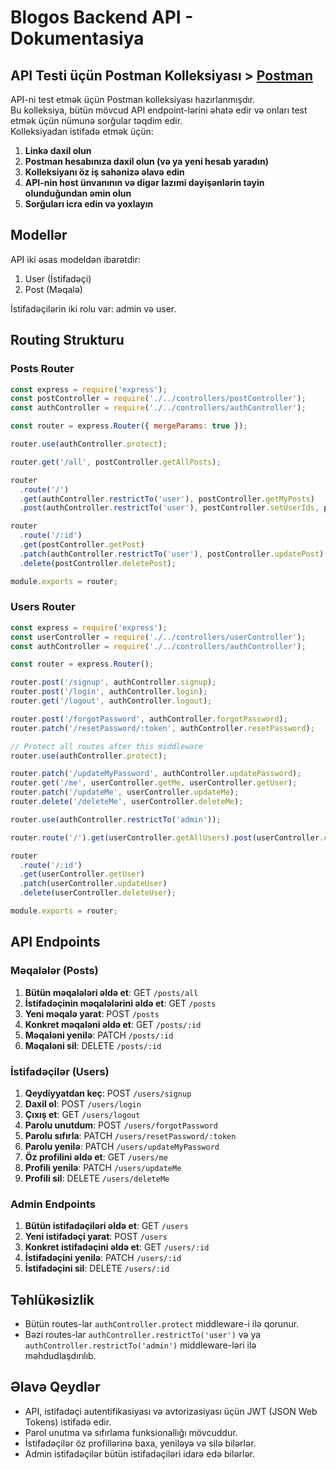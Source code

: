 # Blogos Backend API - Dokumentasiya

## API Testi üçün Postman Kolleksiyası > [Postman](https://www.postman.com/team-878/workspace/blogos)

API-ni test etmək üçün Postman kolleksiyası hazırlanmışdır.</br>
Bu kolleksiya, bütün mövcud API endpoint-lərini əhatə edir və onları test etmək üçün nümunə sorğular təqdim edir.</br>
Kolleksiyadan istifadə etmək üçün:

1. **Linkə daxil olun**
2. **Postman hesabınıza daxil olun (və ya yeni hesab yaradın)**
3. **Kolleksiyanı öz iş sahənizə əlavə edin**
4. **API-nin host ünvanının və digər lazımi dəyişənlərin təyin olunduğundan əmin olun**
5. **Sorğuları icra edin və yoxlayın**

## Modellər

API iki əsas modeldən ibarətdir:

1. User (İstifadəçi)
2. Post (Məqalə)

İstifadəçilərin iki rolu var: admin və user.

## Routing Strukturu

### Posts Router

```javascript
const express = require('express');
const postController = require('./../controllers/postController');
const authController = require('./../controllers/authController');

const router = express.Router({ mergeParams: true });

router.use(authController.protect);

router.get('/all', postController.getAllPosts);

router
  .route('/')
  .get(authController.restrictTo('user'), postController.getMyPosts)
  .post(authController.restrictTo('user'), postController.setUserIds, postController.createPost);

router
  .route('/:id')
  .get(postController.getPost)
  .patch(authController.restrictTo('user'), postController.updatePost)
  .delete(postController.deletePost);

module.exports = router;
```

### Users Router

```javascript
const express = require('express');
const userController = require('./../controllers/userController');
const authController = require('./../controllers/authController');

const router = express.Router();

router.post('/signup', authController.signup);
router.post('/login', authController.login);
router.get('/logout', authController.logout);

router.post('/forgotPassword', authController.forgotPassword);
router.patch('/resetPassword/:token', authController.resetPassword);

// Protect all routes after this middleware
router.use(authController.protect);

router.patch('/updateMyPassword', authController.updatePassword);
router.get('/me', userController.getMe, userController.getUser);
router.patch('/updateMe', userController.updateMe);
router.delete('/deleteMe', userController.deleteMe);

router.use(authController.restrictTo('admin'));

router.route('/').get(userController.getAllUsers).post(userController.createUser);

router
  .route('/:id')
  .get(userController.getUser)
  .patch(userController.updateUser)
  .delete(userController.deleteUser);

module.exports = router;
```

## API Endpoints

### Məqalələr (Posts)

1. **Bütün məqalələri əldə et**: GET `/posts/all`
2. **İstifadəçinin məqalələrini əldə et**: GET `/posts`
3. **Yeni məqalə yarat**: POST `/posts`
4. **Konkret məqaləni əldə et**: GET `/posts/:id`
5. **Məqaləni yenilə**: PATCH `/posts/:id`
6. **Məqaləni sil**: DELETE `/posts/:id`

### İstifadəçilər (Users)

1. **Qeydiyyatdan keç**: POST `/users/signup`
2. **Daxil ol**: POST `/users/login`
3. **Çıxış et**: GET `/users/logout`
4. **Parolu unutdum**: POST `/users/forgotPassword`
5. **Parolu sıfırla**: PATCH `/users/resetPassword/:token`
6. **Parolu yenilə**: PATCH `/users/updateMyPassword`
7. **Öz profilini əldə et**: GET `/users/me`
8. **Profili yenilə**: PATCH `/users/updateMe`
9. **Profili sil**: DELETE `/users/deleteMe`

### Admin Endpoints

1. **Bütün istifadəçiləri əldə et**: GET `/users`
2. **Yeni istifadəçi yarat**: POST `/users`
3. **Konkret istifadəçini əldə et**: GET `/users/:id`
4. **İstifadəçini yenilə**: PATCH `/users/:id`
5. **İstifadəçini sil**: DELETE `/users/:id`

## Təhlükəsizlik

- Bütün routes-lar `authController.protect` middleware-i ilə qorunur.
- Bəzi routes-lar `authController.restrictTo('user')` və ya `authController.restrictTo('admin')` middleware-ləri ilə məhdudlaşdırılıb.

## Əlavə Qeydlər

- API, istifadəçi autentifikasiyası və avtorizasiyası üçün JWT (JSON Web Tokens) istifadə edir.
- Parol unutma və sıfırlama funksionallığı mövcuddur.
- İstifadəçilər öz profillərinə baxa, yeniləyə və silə bilərlər.
- Admin istifadəçilər bütün istifadəçiləri idarə edə bilərlər.
